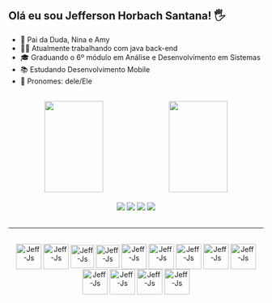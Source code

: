 ## Olá eu sou Jefferson Horbach Santana! 🖐

- 👧 Pai da Duda, Nina e Amy
- 👩‍💻 Atualmente trabalhando com java back-end 
- 🎓 Graduando o 6º módulo em Análise e Desenvolvimento em Sistemas
- 📚 Estudando Desenvolvimento Mobile
- 🙂 Pronomes: dele/Ele
<br>

<div align="center">
 <img height="180em" width="48%" src="https://github-readme-stats.vercel.app/api?username=JeffersonSantanaHorbach&show_icons=true&theme=radical"/> 
 <img height="180em" width="48%" src="https://github-readme-stats.vercel.app/api/top-langs?username=JeffersonSantanaHorbach&layout=donut-vertical&langs_count=16&theme=radical"/> 
</div>
<br>

<div align="center">
 <a href="https://www.linkedin.com/in/jeffersoncsantana/" target="_blank"><img src="https://img.shields.io/badge/LinkedIn-0077B5?style=for-the-badge&logo=linkedin&logoColor=white target="_blank"></a> 
    <a href="https://discord.gg/https://discord.gg/ySysHWhUUw" target="_blank"><img src="https://img.shields.io/badge/Discord-7289DA?style=for-the-badge&logo=discord&logoColor=white" target="_blank"></a> 
    <a href="jefferson.s.horbach@gmail.com"><img src="https://img.shields.io/badge/Gmail-D14836?style=for-the-badge&logo=gmail&logoColor=white" target="_blank"></a>
    <a href ="https://api.whatsapp.com/send?phone=555547988809922"><img src="https://img.shields.io/badge/WhatsApp-25D366?style=for-the-badge&logo=whatsapp&logoColor=white" target="_blank"></a>
</div>  
<br>
<hr>

<div align="center"><br>
    <img align="center" alt="Jeff-Js" height="50" width="50" src="https://cdn.jsdelivr.net/gh/devicons/devicon/icons/html5/html5-original-wordmark.svg" />       
    <img align="center" alt="Jeff-Js" height="50" width="50" src="https://cdn.jsdelivr.net/gh/devicons/devicon/icons/css3/css3-original-wordmark.svg" />      
    <img align="center" alt="Jeff-Js" height="46" width="46" src="https://cdn.jsdelivr.net/gh/devicons/devicon/icons/javascript/javascript-original.svg"/>
    <img align="center" alt="Jeff-Js" height="46" width="46" src="https://cdn.jsdelivr.net/gh/devicons/devicon/icons/bootstrap/bootstrap-original.svg"/>
    <img align="center" alt="Jeff-Js" height="50" width="50" src="https://cdn.jsdelivr.net/gh/devicons/devicon/icons/angularjs/angularjs-original.svg" />              
    <img align="center" alt="Jeff-Js" height="50" width="50" src="https://cdn.jsdelivr.net/gh/devicons/devicon/icons/java/java-original.svg" />
    <img align="center" alt="Jeff-Js" height="50" width="50" src="https://cdn.jsdelivr.net/gh/devicons/devicon/icons/spring/spring-original-wordmark.svg" />
    <img align="center" alt="Jeff-Js" height="50" width="50" src="https://cdn.jsdelivr.net/gh/devicons/devicon/icons/mysql/mysql-original-wordmark.svg" />          
    <img align="center" alt="Jeff-Js" height="50" width="50" src="https://cdn.jsdelivr.net/gh/devicons/devicon/icons/gradle/gradle-plain.svg" />
    <img align="center" alt="Jeff-Js" height="50" width="50" src="https://cdn.jsdelivr.net/gh/devicons/devicon/icons/selenium/selenium-original.svg" />
    <img align="center" alt="Jeff-Js" height="50" width="50" src="https://cdn.jsdelivr.net/gh/devicons/devicon/icons/tomcat/tomcat-original.svg" />
    <img align="center" alt="Jeff-Js" height="50" width="50" src="https://cdn.jsdelivr.net/gh/devicons/devicon/icons/react/react-original.svg"/>
   <img align="center" alt="Jeff-Js" height="50" width="50" src="https://cdn.jsdelivr.net/gh/devicons/devicon/icons/vagrant/vagrant-original.svg"/>
      
</div>
